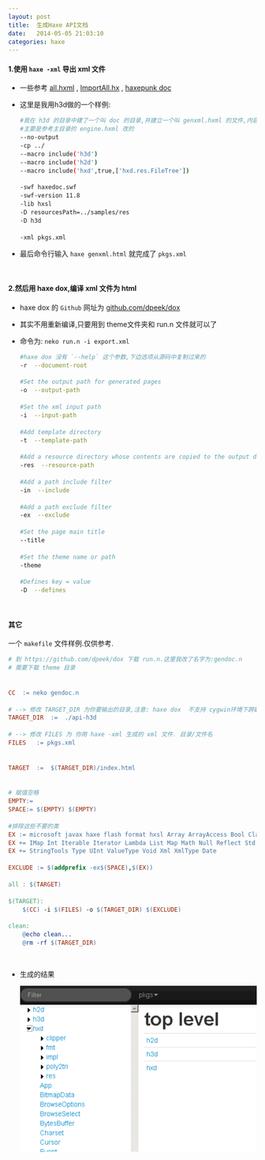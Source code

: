 ```yaml
---
layout: post
title:  生成Haxe API文档
date:   2014-05-05 21:03:10
categories: haxe
---
```


#### 1.使用 `haxe -xml` 导出 xml 文件

 * 一些参考 [all.hxml] , [ImportAll.hx] , [haxepunk doc]

[haxepunk doc]:https://github.com/HaxePunk/HaxePunk/blob/dev/doc/doc.hxml
[all.hxml]:https://github.com/HaxeFoundation/haxe/blob/development/extra/all.hxml
[ImportAll.hx]:https://github.com/HaxeFoundation/haxe/blob/development/extra/ImportAll.hx

 * 这里是我用h3d做的一个样例:

	```bash
	#我在 h3d 的目录中建了一个叫 doc 的目录,并建立一个叫 genxml.hxml 的文件,内容如下:
	#主要是参考主目录的 engine.hxml 改的
	--no-output
	-cp ../
	--macro include('h3d')
	--macro include('h2d')
	--macro include('hxd',true,['hxd.res.FileTree'])

	-swf haxedoc.swf
	-swf-version 11.8
	-lib hxsl
	-D resourcesPath=../samples/res
	-D h3d
	 
	-xml pkgs.xml
	```

<!-- more -->
 * 最后命令行输入 `haxe genxml.html` 就完成了 `pkgs.xml`



<br />



#### 2.然后用 haxe dox,编译 xml 文件为 html

 * haxe dox 的 `Github` 网址为 [github.com/dpeek/dox](https://github.com/dpeek/dox)

 * 其实不用重新编译,只要用到 theme文件夹和 run.n 文件就可以了

 * 命令为: `neko run.n -i export.xml`

	```bash
	#haxe dox 没有 `--help` 这个参数,下边选项从源码中复制过来的
	-r  --document-root

	#Set the output path for generated pages
	-o  --output-path
		
	#Set the xml input path
	-i  --input-path

	#Add template directory
	-t  --template-path

	#Add a resource directory whose contents are copied to the output directory
	-res  --resource-path

	#Add a path include filter
	-in  --include

	#Add a path exclude filter
	-ex  --exclude

	#Set the page main title
	--title

	#Set the theme name or path
	-theme

	#Defines key = value
	-D  --defines
	```


<br />



#### 其它

一个 `makefile` 文件样例.仅供参考.

```makefile
# 到 https://github.com/dpeek/dox 下载 run.n.这里我改了名字为:gendoc.n
# 需要下载 theme 目录
 

CC	:= neko gendoc.n

# --> 修改 TARGET_DIR 为你要输出的目录,注意: haxe dox  不支持 cygwin环境下跨磁盘的的目录
TARGET_DIR	:=	./api-h3d

# --> 修改 FILES 为 你用 haxe -xml 生成的 xml 文件. 目录/文件名
FILES	:= pkgs.xml


TARGET	:=	$(TARGET_DIR)/index.html


# 赋值空格
EMPTY:=
SPACE:= $(EMPTY) $(EMPTY)

#排除这些不要的类
EX := microsoft javax haxe flash format hxsl Array ArrayAccess Bool Class Dynamic EReg Enum EnumValue Float
EX += IMap Int Iterable Iterator Lambda List Map Math Null Reflect Std String StringBuf
EX += StringTools Type UInt ValueType Void Xml XmlType Date

EXCLUDE := $(addprefix -ex$(SPACE),$(EX))

all : $(TARGET)
	
$(TARGET):
	$(CC) -i $(FILES) -o $(TARGET_DIR) $(EXCLUDE)

clean:
	@echo clean...
	@rm -rf $(TARGET_DIR)

```


<br />

 * 生成的结果

	![结果](/assets/img/gen-haxe-doc-demo.png)
